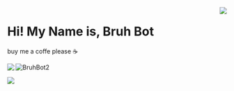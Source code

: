 <img align='right' src="https://github-readme-stats.vercel.app/api?username=EyupErgin&show_icons=true">

# Hi! My Name is, Bruh Bot
buy me a coffe please ☕


<a  href ="https://www.codewars.com/users/BruhBot2"> <img align="left" src="https://www.codewars.com/users/BruhBot2/badges/micro"><a/>
<p> <img src="https://komarev.com/ghpvc/?username=BruhBot2" alt="BruhBot2" /> </p>
  
[![](https://img.shields.io/github/stars/EyupErgin?style=social)](https://www.github.com/BruhBot2)
